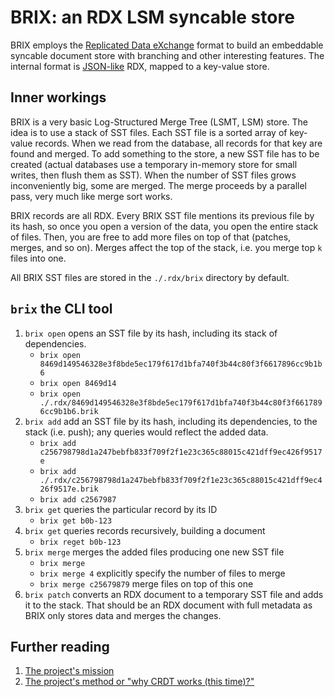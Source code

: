 #   BRIX: an RDX LSM syncable store

BRIX employs the [Replicated Data eXchange][R] format to build an embeddable
syncable document store with branching and other interesting features.
The internal format is [JSON-like][J] RDX, mapped to a key-value store.

##  Inner workings

BRIX is a very basic Log-Structured Merge Tree (LSMT, LSM) store.
The idea is to use a stack of SST files. Each SST file is a sorted
array of key-value records. When we read from the database, all
records for that key are found and merged. To add something to the
store, a new SST file has to be created (actual databases use a
temporary in-memory store for small writes, then flush them as SST).
When the number of SST files grows inconveniently big, some are 
merged. The merge proceeds by a parallel pass, very much like merge
sort works.

BRIX records are all RDX. Every BRIX SST file mentions its previous
file by its hash, so once you open a version of the data, you open 
the entire stack of files. Then, you are free to add more files 
on top of that (patches, merges, and so on). Merges affect the top
of the stack, i.e. you merge top `k` files into one.

All BRIX SST files are stored in the `./.rdx/brix` directory by default.

##  `brix` the CLI tool

 1. `brix open` opens an SST file by its hash, including its stack 
     of dependencies.
      - `brix open 8469d149546328e3f8bde5ec179f617d1bfa740f3b44c80f3f6617896cc9b1b6`
      - `brix open 8469d14`
      - `brix open ./.rdx/8469d149546328e3f8bde5ec179f617d1bfa740f3b44c80f3f6617896cc9b1b6.brik`
 2. `brix add` add an SST file by its hash, including its dependencies,
    to the stack (i.e. push); any queries would reflect the added data.
      - `brix add c256798798d1a247bebfb833f709f2f1e23c365c88015c421dff9ec426f9517e`
      - `brix add ./.rdx/c256798798d1a247bebfb833f709f2f1e23c365c88015c421dff9ec426f9517e.brik`
      - `brix add c2567987`
 3. `brix get` queries the particular record by its ID
      - `brix get b0b-123`
 4. `brix get` queries records recursively, building a document
      - `brix reget b0b-123`
 5. `brix merge` merges the added files producing one new SST file
      - `brix merge`
      - `brix merge 4` explicitly specify the number of files to merge
      - `brix merge c25679879` merge files on top of this one
 6. `brix patch` converts an RDX document to a temporary SST file and 
    adds it to the stack. That should be an RDX document with full
    metadata as BRIX only stores data and merges the changes.

##  Further reading

 1. [The project's mission][M]
 2. [The project's method or "why CRDT works (this time)?"][E]

[M]: ./MISSION.md
[E]: ./METHOD.md
[C]: ./README.cli.md
[J]: ../rdx/JDR.md
[R]: ../rdx/README.md
